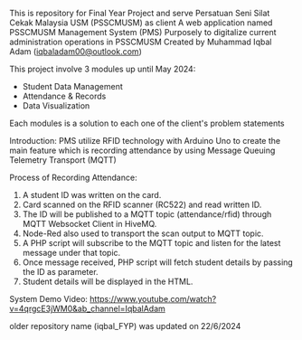 This is repository for Final Year Project and serve Persatuan Seni Silat Cekak Malaysia USM (PSSCMUSM) as client
A web application named PSSCMUSM Management System (PMS)
Purposely to digitalize current administration operations in PSSCMUSM
Created by Muhammad Iqbal Adam (iqbaladam00@outlook.com)

This project involve 3 modules up until May 2024:
- Student Data Management
- Attendance & Records
- Data Visualization

Each modules is a solution to each one of the client's problem statements

Introduction:
PMS utilize RFID technology with Arduino Uno to create the main feature which is recording attendance by using Message Queuing Telemetry Transport (MQTT)

Process of Recording Attendance:
1. A student ID was written on the card.
2. Card scanned on the RFID scanner (RC522) and read written ID.
3. The ID will be published to a MQTT topic (attendance/rfid) through MQTT Websocket Client in HiveMQ.
4. Node-Red also used to transport the scan output to MQTT topic.
5. A PHP script will subscribe to the MQTT topic and listen for the latest message under that topic.
6. Once message received, PHP script will fetch student details by passing the ID as parameter.
7. Student details will be displayed in the HTML.

System Demo Video:
https://www.youtube.com/watch?v=4qrgcE3jWM0&ab_channel=IqbalAdam

older repository name (iqbal_FYP)
was updated on 22/6/2024
